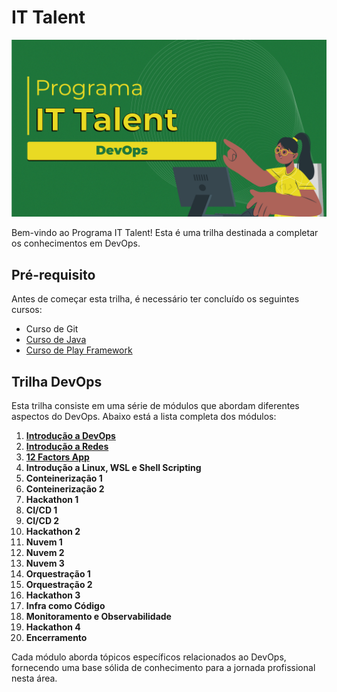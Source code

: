 # IT Talent

![IT Talent](.github/devops.png)

Bem-vindo ao Programa IT Talent! Esta é uma trilha destinada a completar os conhecimentos em DevOps.

## Pré-requisito

Antes de começar esta trilha, é necessário ter concluído os seguintes cursos:
- Curso de Git
- [Curso de Java](https://github.com/CauanDZN/java-conceitos-iniciais)
- [Curso de Play Framework](https://github.com/CauanDZN/api-com-play)

## Trilha DevOps

Esta trilha consiste em uma série de módulos que abordam diferentes aspectos do DevOps. Abaixo está a lista completa dos módulos:

1. **[Introdução a DevOps](01_introducao_a_devops)**
2. **[Introdução a Redes](02_introducao_a_redes)**
3. **[12 Factors App](03_twelve_factors_app)**
4. **Introdução a Linux, WSL e Shell Scripting**
5. **Conteinerização 1**
6. **Conteinerização 2**
7. **Hackathon 1**
8. **CI/CD 1**
9. **CI/CD 2**
10. **Hackathon 2**
11. **Nuvem 1**
12. **Nuvem 2**
13. **Nuvem 3**
14. **Orquestração 1**
15. **Orquestração 2**
16. **Hackathon 3**
17. **Infra como Código**
18. **Monitoramento e Observabilidade**
19. **Hackathon 4**
20. **Encerramento**

Cada módulo aborda tópicos específicos relacionados ao DevOps, fornecendo uma base sólida de conhecimento para a jornada profissional nesta área.
